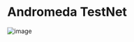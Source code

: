 # Andromeda TestNet
![image](https://user-images.githubusercontent.com/16186519/220021849-1378e536-0ab2-4e53-8acb-c4bc3eab18c1.png)
